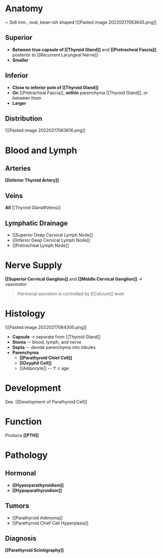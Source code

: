# Anatomy
~ 3x6 mm., oval, bean-ish shaped
![[Pasted image 20220217063645.png]]

## Superior
- **Between** **true capsule of [[Thyroid Gland]]** and **[[Pretracheal Fascia]]**; posterior to [[Recurrent Laryngeal Nerve]]
- **Smaller**

## Inferior
- **Close to inferior pole of [[Thyroid Gland]]**
- **On** [[Pretracheal Fascia]], **within** parenchyma [[Thyroid Gland]], or between them
- **Larger**

## Distribution

![[Pasted image 20220217063616.png]]

# Blood and Lymph
## Arteries
**[[Inferior Thyroid Artery]]**

## Veins
**All** [[Thyroid Gland#Veins]]

## Lymphatic Drainage
- [[Superior Deep Cervical Lymph Node]]
- [[Inferior Deep Cervical Lymph Node]]
- [[Pretracheal Lymph Node]]

# Nerve Supply
**[[Superior Cervical Ganglion]]** and **[[Middle Cervical Ganglion]]** → vasomotor
> Hormonal secretion is controlled by [[Calcium]] level

# Histology

![[Pasted image 20220217064300.png]]

- **Capsule** → separate from [[Thyroid Gland]]
- **Stoma** -- blood, lymph, and nerve
- **Septa** -- devide parenchyma into lobules
- **Parenchyma**
	- **[[Parathyroid Chief Cell]]**
	- **[[Oxyphil Cell]]**
	- [[Adipocyte]] -- ↑ c age

# Development
See. [[Development of Parathyroid Cell]]

# Function
Produce **[[PTH]]**

# Pathology
## Hormonal
- **[[Hyperparathyroidism]]**
- **[[Hypoparathyroidism]]**
## Tumors
- [[Parathyroid Adenoma]]
- [[Parathyroid Chief Cell Hyperplasia]]

## Diagnosis
**[[Parathyroid Scintigraphy]]**